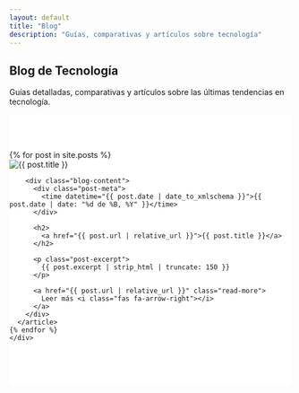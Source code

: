 ```yaml
---
layout: default
title: "Blog"
description: "Guías, comparativas y artículos sobre tecnología"
---
```


<section class="hero">
  <div class="hero-content">
    <h1 class="hero-title">Blog de <span class="highlight">Tecnología</span></h1>
    <p class="hero-subtitle">Guías detalladas, comparativas y artículos sobre las últimas tendencias en tecnología.</p>
  </div>
</section>

<section class="content-section" style="background: white; padding: 4rem 0;">
  <div class="container">
    <div class="posts-list">
    {% for post in site.posts %}
      <article class="post-preview blog-preview">
        <div class="blog-image-container">
          <img src="{{ post.image | default: 'https://images.unsplash.com/photo-1498050108023-c5249f4df085?w=600&h=400&fit=crop&auto=format' }}" 
               alt="{{ post.title }}" 
               class="blog-post-image"
               loading="lazy">
        </div>
        
        <div class="blog-content">
          <div class="post-meta">
            <time datetime="{{ post.date | date_to_xmlschema }}">{{ post.date | date: "%d de %B, %Y" }}</time>
          </div>
          
          <h2>
            <a href="{{ post.url | relative_url }}">{{ post.title }}</a>
          </h2>
          
          <p class="post-excerpt">
            {{ post.excerpt | strip_html | truncate: 150 }}
          </p>
          
          <a href="{{ post.url | relative_url }}" class="read-more">
            Leer más <i class="fas fa-arrow-right"></i>
          </a>
        </div>
      </article>
    {% endfor %}
    </div>
  </div>
</section>
